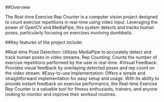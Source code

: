 ##Overview

The Real-time Exercise Rep Counter is a computer vision project designed to count exercise repetitions in real-time using video input. Leveraging the power of OpenCV and MediaPipe, this system detects and tracks human poses, particularly focusing on exercises involving dumbbells.

##Key features of the project include:

#Real-time Pose Detection: Utilizes MediaPipe to accurately detect and track human poses in video streams.
Rep Counting: Counts the number of exercise repetitions performed by the user in real-time.
#Visual Feedback: Provides visual feedback by overlaying detected poses and rep count on the video stream.
#Easy-to-use Implementation: Offers a simple and straightforward implementation for easy setup and usage.
With its ability to provide instant feedback on exercise performance, the Real-time Exercise Rep Counter is a valuable tool for fitness enthusiasts, trainers, and anyone looking to monitor and improve their workout routines.


